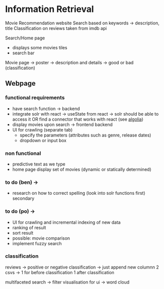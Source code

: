 # Information Retrieval
Movie Recommendation website
Search based on keywords -> description, title 
Classification on reviews taken from imdb api 

Search/Home page
- displays some movies tiles
- search bar

Movie page
-> poster
-> description and details
-> good or bad (classification)

## Webpage
### functional requirements
- have search function -> backend
- integrate solr with react -> useState from react -> solr should be able to access it OR find a connector that works with react (see [algolia](https://blog.openreplay.com/full-text-search-in-react-with-algolia-and-firestore/))
- display movies upon search -> frontend backend
- UI for crawling (separate tab)
    - specify the parameters (attributes such as genre, release dates)
    - dropdown or input box

### non functional
- predictive text as we type
- home page display set of movies (dynamic or statically determined)

### to do (ben) -> 
- research on how to correct spelling (look into solr functions first) secondary

### to do (po) -> 
- UI for crawling and incremental indexing of new data
- ranking of result
- sort result
- possible: movie comparison
- implement fuzzy search



### classification
reviews -> positive or negative
classification -> just append new columnn
2 csvs -> 1 for before classification 1 after classification

multifaceted search -> filter
visualisation for ui -> word cloud

